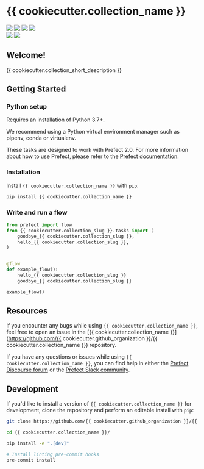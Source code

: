 # {{ cookiecutter.collection_name }}

<a href="https://github.com/{{ cookiecutter.github_organization }}/{{ cookiecutter.collection_name }}/" alt="Stars">
    <img src="https://img.shields.io/github/stars/{{ cookiecutter.github_organization }}/{{ cookiecutter.collection_name }}" /></a>
<a href="https://pepy.tech/badge/{{ cookiecutter.collection_name }}/" alt="Downloads">
    <img src="https://pepy.tech/badge/{{ cookiecutter.collection_name }}" /></a>
<a href="https://github.com/{{ cookiecutter.github_organization }}/{{ cookiecutter.collection_name }}/pulse" alt="Activity">
    <img src="https://img.shields.io/github/commit-activity/m/{{ cookiecutter.github_organization }}/{{ cookiecutter.collection_name }}" /></a>
<a href="https://github.com/{{ cookiecutter.github_organization }}/{{ cookiecutter.collection_name }}/graphs/contributors" alt="Contributors">
    <img src="https://img.shields.io/github/contributors/{{ cookiecutter.github_organization }}/{{ cookiecutter.collection_name }}" /></a>
<br>
<a href="https://prefect-community.slack.com" alt="Slack">
    <img src="https://img.shields.io/badge/slack-join_community-red.svg?logo=slack" /></a>
<a href="https://discourse.prefect.io/" alt="Discourse">
    <img src="https://img.shields.io/badge/discourse-browse_forum-red.svg?logo=discourse" /></a>

## Welcome!

{{ cookiecutter.collection_short_description }}

## Getting Started

### Python setup

Requires an installation of Python 3.7+.

We recommend using a Python virtual environment manager such as pipenv, conda or virtualenv.

These tasks are designed to work with Prefect 2.0. For more information about how to use Prefect, please refer to the [Prefect documentation](https://orion-docs.prefect.io/).

### Installation

Install `{{ cookiecutter.collection_name }}` with `pip`:

```bash
pip install {{ cookiecutter.collection_name }}
```

### Write and run a flow

```python
from prefect import flow
from {{ cookiecutter.collection_slug }}.tasks import (
    goodbye_{{ cookiecutter.collection_slug }},
    hello_{{ cookiecutter.collection_slug }},
)


@flow
def example_flow():
    hello_{{ cookiecutter.collection_slug }}
    goodbye_{{ cookiecutter.collection_slug }}

example_flow()
```

## Resources

If you encounter any bugs while using `{{ cookiecutter.collection_name }}`, feel free to open an issue in the [{{ cookiecutter.collection_name }}](https://github.com/{{ cookiecutter.github_organization }}/{{ cookiecutter.collection_name }}) repository.

If you have any questions or issues while using `{{ cookiecutter.collection_name }}`, you can find help in either the [Prefect Discourse forum](https://discourse.prefect.io/) or the [Prefect Slack community](https://prefect.io/slack).

## Development

If you'd like to install a version of `{{ cookiecutter.collection_name }}` for development, clone the repository and perform an editable install with `pip`:

```bash
git clone https://github.com/{{ cookiecutter.github_organization }}/{{ cookiecutter.collection_name }}.git

cd {{ cookiecutter.collection_name }}/

pip install -e ".[dev]"

# Install linting pre-commit hooks
pre-commit install
```

